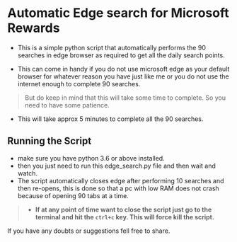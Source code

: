 # Automatic Edge search for Microsoft Rewards

- This is a simple python script that automatically performs the 90 searches in edge browser as required to get all the daily search points.

- This can come in handy if you do not use microsoft edge as your default browser for whatever reason you have just like me or you do not use the internet enough to complete 90 searches.

> But do keep in mind that this will take some time to complete. So you need to have some patience.

- This will take approx 5 minutes to complete all the 90 searches.

## Running the Script

- make sure you have python 3.6 or above installed.
- then you just need to run this edge_search.py file and then wait and watch.
- The script automatically closes edge after performing 10 searches and then re-opens, this is done so that a pc with low RAM does not crash because of opening 90 tabs at a time.

> - **If at any point of time want to close the script just go to the terminal and hit the `ctrl+c` key. This will force kill the script.**

If you have any doubts or suggestions fell free to share.
